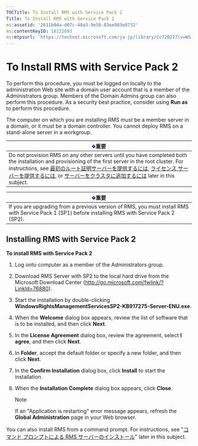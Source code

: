 ```yaml
---
TOCTitle: To Install RMS with Service Pack 2
Title: To Install RMS with Service Pack 2
ms:assetid: '2611b04a-d07c-48a3-9e58-83ee983e8732'
ms:contentKeyID: 18122093
ms:mtpsurl: 'https://technet.microsoft.com/ja-jp/library/Cc720217(v=WS.10)'
---
```


To Install RMS with Service Pack 2
==================================

To perform this procedure, you must be logged on locally to the administration Web site with a domain user account that is a member of the Administrators group. Members of the Domain Admins group can also perform this procedure. As a security best practice, consider using **Run as** to perform this procedure.

The computer on which you are installing RMS must be a member server in a domain, or it must be a domain controller. You cannot deploy RMS on a stand-alone server in a workgroup.

| ![](images/Cc720217.Important(WS.10).gif)重要                                                                                                                                                                                                                                                                                                                                                                                                                                                       |
|----------------------------------------------------------------------------------------------------------------------------------------------------------------------------------------------------------------------------------------------------------------------------------------------------------------------------------------------------------------------------------------------------------------------------------------------------------------------------------------------------------------------------------|
| Do not provision RMS on any other servers until you have completed both the installation and provisioning of the first server in the root cluster. For instructions, see [最初のルート証明サーバーを提供するには](https://technet.microsoft.com/debc42f3-74ff-4c99-b7a4-4921fccdabc2), [ライセンス サーバーを提供するには](https://technet.microsoft.com/4d67b898-0ba9-4eef-ab7d-ee0ca55a688e), or [サーバーをクラスタに追加するには](https://technet.microsoft.com/db635238-5528-4bec-9cc6-8244e2b3d733) later in this subject. |

| ![](images/Cc720217.Important(WS.10).gif)重要                                                                           |
|------------------------------------------------------------------------------------------------------------------------------------------------------|
| If you are upgrading from a previous version of RMS, you must install RMS with Service Pack 1 (SP1) before installing RMS with Service Pack 2 (SP2). |

Installing RMS with Service Pack 2
----------------------------------

**To install RMS with Service Pack 2**
1.  Log onto computer as a member of the Administrators group.

2.  Download RMS Server with SP2 to the local hard drive from the Microsoft Download Center (http://go.microsoft.com/fwlink/?LinkId=76880).

3.  Start the installation by double-clicking **WindowsRightsManagementServicesSP2-KB917275-Server-ENU.exe**.

4.  When the **Welcome** dialog box appears, review the list of software that is to be installed, and then click **Next**.

5.  In the **License Agreement** dialog box, review the agreement, select **I agree**, and then click **Next**.

6.  In **Folder**, accept the default folder or specify a new folder, and then click **Next**.

7.  In the **Confirm Installation** dialog box, click **Install** to start the installation.

8.  When the **Installation Complete** dialog box appears, click **Close**.

    > [!NOTE]
    > If an "Application is restarting" error message appears, refresh the **Global Administration** page in your Web browser. 

You can also install RMS from a command prompt. For instructions, see "[コマンド プロンプトによる RMS サーバーのインストール](https://technet.microsoft.com/b55b1e2a-dd14-4168-a37f-9cdedbec660b)" later in this subject.
